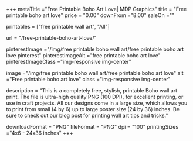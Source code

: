 +++
metaTitle ="Free Printable Boho Art Love| MDP Graphics"
title = "Free printable boho art love"
price = "0.00"
downFrom ="8.00"
saleOn =""

printables = ["free printable wall art", "All"]

url = "/free-printable-boho-art-love/"

pinterestImage ="/img/free printable boho wall art/free printable boho art love pinterest"
pinterestImageAlt ="free printable boho art love"
pinterestImageClass ="img-responsive img-center"

image ="/img/free printable boho wall art/free printable boho art love"
alt ="Free printable boho art love"
class ="img-responsive img-center"

description = "This is a completely free, stylish, printable Boho wall art print. The file is ultra-high quality PNG (100 DPI), for excellent printing, or use in craft projects. All our designs come in a large size, which allows you to print from small (4 by 6) up to large poster size (24 by 36) inches. Be sure to check out our blog post for printing wall art tips and tricks."

downloadFormat = "PNG"
fileFormat = "PNG"
dpi = "100"
printingSizes ="4x6 - 24x36 inches"
+++



